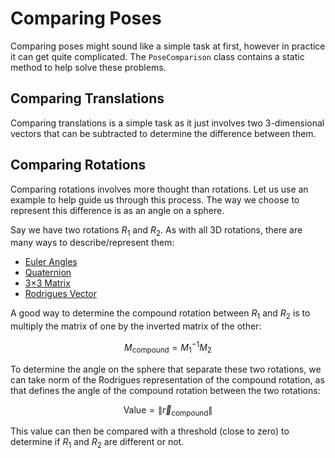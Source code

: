 # Comparing Poses

Comparing poses might sound like a simple task at first, however in practice it can get quite complicated. The `PoseComparison` class contains a static method to help solve these problems.

## Comparing Translations

Comparing translations is a simple task as it just involves two 3-dimensional vectors that can be subtracted to determine the difference between them.

## Comparing Rotations

Comparing rotations involves more thought than rotations. Let us use an example to help guide us through this process. The way we choose to represent this difference is as an angle on a sphere.

Say we have two rotations $R_1$ and $R_2$. As with all 3D rotations, there are many ways to describe/represent them:

- [Euler Angles](https://en.wikipedia.org/wiki/Euler_angles)
- [Quaternion](https://en.wikipedia.org/wiki/Quaternion)
- [3$\times$3 Matrix](https://en.wikipedia.org/wiki/Rotation_matrix#In_three_dimensions)
- [Rodrigues Vector](https://en.wikipedia.org/wiki/Rodrigues%27_rotation_formula)


A good way to determine the compound rotation between $R_1$ and $R_2$ is to multiply the matrix of one by the inverted matrix of the other:

$$
M_{\text{compound}} = M_1^{-1} M_2
$$

To determine the angle on the sphere that separate these two rotations, we can take norm of the Rodrigues representation of the compound rotation, as that defines the angle of the compound rotation between the two rotations:

$$
\text{Value} = \|\vec{r}_{\text{compound}} \|
$$

This value can then be compared with a threshold (close to zero) to determine if $R_1$ and $R_2$ are different or not.